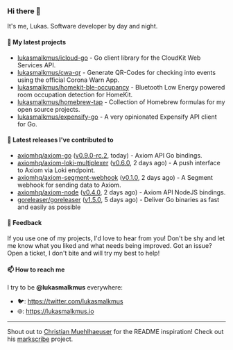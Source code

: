 ### Hi there 👋

It's me, Lukas. Software developer by day and night.

#### 🌱 My latest projects

- [lukasmalkmus/icloud-go](https://github.com/lukasmalkmus/icloud-go) - Go client library for the CloudKit Web Services API.
- [lukasmalkmus/cwa-qr](https://github.com/lukasmalkmus/cwa-qr) - Generate QR-Codes for checking into events using the official Corona Warn App.
- [lukasmalkmus/homekit-ble-occupancy](https://github.com/lukasmalkmus/homekit-ble-occupancy) - Bluetooth Low Energy powered room occupation detection for HomeKit.
- [lukasmalkmus/homebrew-tap](https://github.com/lukasmalkmus/homebrew-tap) - Collection of Homebrew formulas for my open source projects.
- [lukasmalkmus/expensify-go](https://github.com/lukasmalkmus/expensify-go) - A very opinionated Expensify API client for Go.

#### 🔭 Latest releases I've contributed to

- [axiomhq/axiom-go](https://github.com/axiomhq/axiom-go) ([v0.9.0-rc.2](https://github.com/axiomhq/axiom-go/releases/tag/v0.9.0-rc.2), today) - Axiom API Go bindings.
- [axiomhq/axiom-loki-multiplexer](https://github.com/axiomhq/axiom-loki-multiplexer) ([v0.6.0](https://github.com/axiomhq/axiom-loki-multiplexer/releases/tag/v0.6.0), 2 days ago) - A push interface to Axiom via Loki endpoint.
- [axiomhq/axiom-segment-webhook](https://github.com/axiomhq/axiom-segment-webhook) ([v0.1.0](https://github.com/axiomhq/axiom-segment-webhook/releases/tag/v0.1.0), 2 days ago) - A Segment webhook for sending data to Axiom.
- [axiomhq/axiom-node](https://github.com/axiomhq/axiom-node) ([v0.4.0](https://github.com/axiomhq/axiom-node/releases/tag/v0.4.0), 2 days ago) - Axiom API NodeJS bindings.
- [goreleaser/goreleaser](https://github.com/goreleaser/goreleaser) ([v1.5.0](https://github.com/goreleaser/goreleaser/releases/tag/v1.5.0), 5 days ago) - Deliver Go binaries as fast and easily as possible

#### 💬 Feedback

If you use one of my projects, I'd love to hear from you! Don't be shy and let
me know what you liked and what needs being improved. Got an issue? Open a
ticket, I don't bite and will try my best to help!

#### 📫 How to reach me

I try to be **@lukasmalkmus** everywhere:

- 🐦: https://twitter.com/lukasmalkmus
- 🌐: https://lukasmalkmus.io

---

Shout out to [Christian Muehlhaeuser](https://github.com/muesli) for the README
inspiration! Check out his [markscribe](https://github.com/muesli/markscribe)
project.
